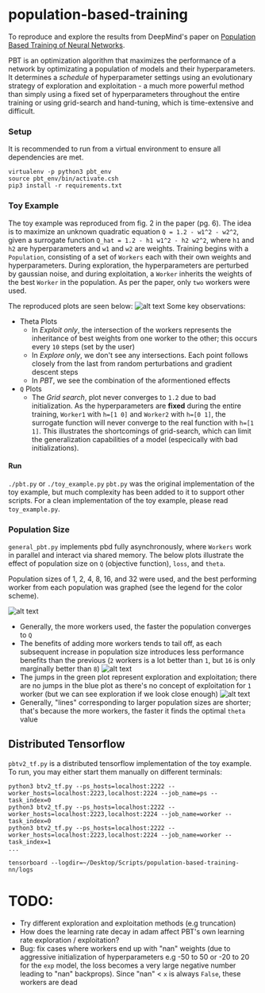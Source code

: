 # population-based-training

To reproduce and explore the results from DeepMind's paper on [Population Based Training of Neural Networks](https://arxiv.org/pdf/1711.09846.pdf).

PBT is an optimization algorithm that maximizes the performance of a network by optimizating a population of models and their hyperparameters. It determines a *schedule* of hyperparameter settings using an evolutionary strategy of exploration and exploitation - a much more powerful method than simply using a fixed set of hyperparameters throughout the entire training or using grid-search and hand-tuning, which is time-extensive and difficult.  

### Setup
It is recommended to run from a virtual environment to ensure all dependencies are met.
```
virtualenv -p python3 pbt_env
source pbt_env/bin/activate.csh
pip3 install -r requirements.txt
```

### Toy Example
The toy example was reproduced from fig. 2 in the paper (pg. 6). The idea is to maximize an unknown quadratic equation `Q = 1.2 - w1^2 - w2^2`, given a surrogate function `Q_hat = 1.2 - h1 w1^2 - h2 w2^2`, where `h1` and `h2` are hyperparameters and `w1` and `w2` are weights. Training begins with a `Population`, consisting of a set of `Workers` each with their own weights and hyperparameters. During exploration, the hyperparameters are perturbed by gaussian noise, and during exploitation, a `Worker` inherits the weights of the best `Worker` in the population. As per the paper, only `two` workers were used. 

The reproduced plots are seen below:
![alt text](https://github.com/angusfung/population-based-training/blob/master/plots.png)
Some key observations: 
* Theta Plots
   * In *Exploit only*, the intersection of the workers represents the inheritance of best weights from one worker to the other; this occurs every `10` steps (set by the user)
   * In *Explore only*, we don't see any intersections. Each point follows closely from the last from random perturbations and gradient descent steps
   * In *PBT*, we see the combination of the aformentioned effects
* `Q` Plots
   * The *Grid search*, plot never converges to `1.2` due to bad initialization. As the hyperparameters are **fixed** during the entire training, `Worker1` with `h=[1 0]` and `Worker2` with `h=[0 1]`, the surrogate function will never converge to the real function with `h=[1 1]`. This illustrates the shortcomings of grid-search, which can limit the generalization capabilities of a model (especically with bad initializations).

#### Run
 `./pbt.py` or `./toy_example.py`
 `pbt.py` was the original implementation of the toy example, but much complexity has been added to it to support other scripts. For a clean implementation of the toy example, please read `toy_example.py`.
 
 ### Population Size 
 
 `general_pbt.py` implements pbd fully asynchronously, where `Workers` work in parallel and interact via shared memory. The below plots illustrate the effect of population size on `Q` (objective function), `loss`, and `theta`.  
 
Population sizes of 1, 2, 4, 8, 16, and 32 were used, and the best performing worker from each population was graphed (see the legend for the color scheme).
 
 ![alt text](https://github.com/angusfung/population-based-training/blob/master/plots/w_32_s_150_pic1.png)
 * Generally, the more workers used, the faster the population converges to `Q`
 * The benefits of adding more workers tends to tail off, as each subsequent increase in population size introduces less performance benefits than the previous (`2` workers is a lot better than `1`, but `16` is only marginally better than `8`)
 ![alt text](https://github.com/angusfung/population-based-training/blob/master/plots/w_32_s150_loss.png)
 * The jumps in the green plot represent exploration and exploitation; there are no jumps in the blue plot as there's no concept of exploitation for `1` worker (but we can see exploration if we look close enough)
 ![alt text](https://github.com/angusfung/population-based-training/blob/master/plots/w_32_s150_theta.png)
 * Generally, "lines" corresponding to larger population sizes are shorter; that's because the more workers, the faster it finds the optimal `theta` value
 
 ## Distributed Tensorflow
 
 `pbtv2_tf.py` is a distributed tensorflow implementation of the toy example. To run, you may either start them manually on different terminals:
 
```
python3 btv2_tf.py --ps_hosts=localhost:2222 --worker_hosts=localhost:2223,localhost:2224 --job_name=ps --task_index=0
python3 btv2_tf.py --ps_hosts=localhost:2222 --worker_hosts=localhost:2223,localhost:2224 --job_name=worker --task_index=0
python3 btv2_tf.py --ps_hosts=localhost:2222 --worker_hosts=localhost:2223,localhost:2224 --job_name=worker --task_index=1 
...
```

```
tensorboard --logdir=~/Desktop/Scripts/population-based-training-nn/logs
```
# TODO:
* Try different exploration and exploitation methods (e.g truncation)
* How does the learning rate decay in adam affect PBT's own learning rate exploration / exploitation? 
* Bug: fix cases where workers end up with "nan" weights (due to aggressive initialization of hyperparameters e.g -50 to 50 or -20 to 20 for the `exp` model, the loss becomes a very large negative number leading to "nan" backprops). Since "nan" < `x` is always `False`, these workers are dead
 
 
 
